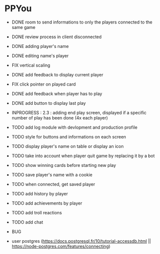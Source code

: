 # PPYou

* DONE room to send informations to only the players connected to the same game
* DONE review process in client disconnected
* DONE adding player's name
* DONE editing name's player
* FIX vertical scaling
* DONE add feedback to display current player
* FIX click pointer on played card
* DONE add feedback when player has to play
* DONE add button to display last play

* INPROGRESS : 2.3 : adding end play screen, displayed if a specific number of play has been done (4x each player)

* TODO add log module with devlopment and production profile
* TODO style for buttons and informations on each screen
* TODO display player's name on table or display an icon
* TODO take into account when player quit game by replacing it by a bot
* TODO show winning cards before starting new play
* TODO save player's name with a cookie
* TODO when connected, get saved player
* TODO add history by player
* TODO add achievements by player
* TODO add troll reactions
* TODO add chat
* BUG


* user postgres (https://docs.postgresql.fr/10/tutorial-accessdb.html || https://node-postgres.com/features/connecting)
